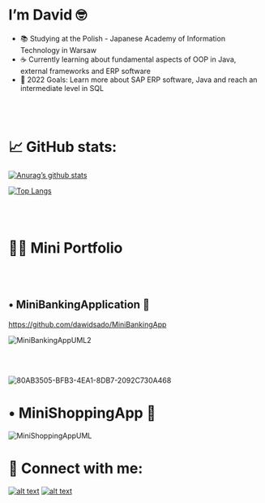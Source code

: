 # I’m David 🤓

- 📚 Studying at the Polish - Japanese Academy of Information Technology in Warsaw
- ☕ Currently learning about fundamental aspects of OOP in Java, external frameworks and ERP software
- 💫 2022 Goals: Learn more about SAP ERP software, Java and reach an intermediate level in SQL

<br></br>

#  📈 GitHub stats:

[![Anurag’s github stats](https://github-readme-stats.vercel.app/api?username=dawidsado)](https://github.com/dawidsado)

[![Top Langs](https://github-readme-stats.vercel.app/api/top-langs/?username=dawidsado&layout=compact)](https://github.com/dawidsado)

<br></br>

# 👨‍💻 Mini Portfolio

<br></br>

## •	MiniBankingApplication 🏧
https://github.com/dawidsado/MiniBankingApp

<!-- Based on excercise from programming classes in second semester -->

![MiniBankingAppUML2](https://user-images.githubusercontent.com/77989461/180860809-ee2aecef-7e49-4e80-8312-557764117844.png)

<br></br>

![80AB3505-BFB3-4EA1-8DB7-2092C730A468](https://user-images.githubusercontent.com/77989461/180862108-8ffd4dd7-8481-4288-8f39-b5dc0fc78893.jpeg)


# •	MiniShoppingApp 🛒

<!-- Also based on excercise from programming classes in second semester -->

![MiniShoppingAppUML](https://user-images.githubusercontent.com/77989461/180862500-14b75559-7368-4a62-b04e-71674c678f5b.png)

#  🤝 Connect with me:

[![alt text][1.1]][1]
[![alt text][2.1]][2]

[1.1]: https://user-images.githubusercontent.com/77989461/175812672-192d6cac-f990-4d13-bcf0-4f319a531350.png (linkedin icon)
[1]: https://www.linkedin.com/in/dawid-sadownik-429468236/
[2.1]: https://cdn-icons-png.flaticon.com/512/1409/1409946.png (instagram icon)
[2]: https://www.instagram.com/dawidsado_/
